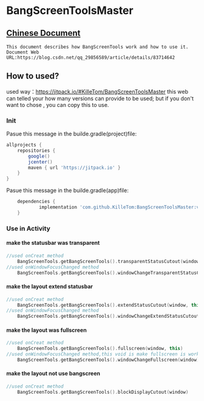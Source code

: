 # BangScreenToolsMaster
## [Chinese Document](https://blog.csdn.net/qq_29856589/article/details/83714642)
	This document describes how BangScreenTools work and how to use it. 
	Document Web URL:https://blog.csdn.net/qq_29856589/article/details/83714642
## How to used?
used way：https://jitpack.io/#KilleTom/BangScreenToolsMaster this web can telled your how many versions can provide to be used;
but if you don't want to chose , you can copy this to use.
### Init
Pasue this message in the builde.gradle(project)file:
```gradle
allprojects {
    repositories {
        google()
        jcenter()
        maven { url 'https://jitpack.io' }
    }
}

``` 
Pasue this message in the builde.gradle(app)file:
```gradle
	dependencies {
	        implementation 'com.github.KilleTom:BangScreenToolsMaster:v1.0.0'
	}
```
### Use in Activity
#### make the statusbar was transparent
```Kotlin
//used onCreat method
    BangScreenTools.getBangScreenTools().transparentStatusCutout(window, this)
//used onWindowFocusChanged method
    BangScreenTools.getBangScreenTools().windowChangeTransparentStatusCutout(window)
```
#### make the layout extend statusbar
```Kotlin
//used onCreat method
    BangScreenTools.getBangScreenTools().extendStatusCutout(window, this)
//used onWindowFocusChanged method
    BangScreenTools.getBangScreenTools().windowChangeExtendStatusCutout(window)
```
#### make the layout was fullscreen
```Kotlin
//used onCreat method
    BangScreenTools.getBangScreenTools().fullscreen(window, this)
//used onWindowFocusChanged method,this void is make fullscreen is worked.
    BangScreenTools.getBangScreenTools().windowChangeFullscreen(window)
```
#### make the layout not use bangscreen
```kotlin
//used onCreat method
    BangScreenTools.getBangScreenTools().blockDisplayCutout(window)
```
